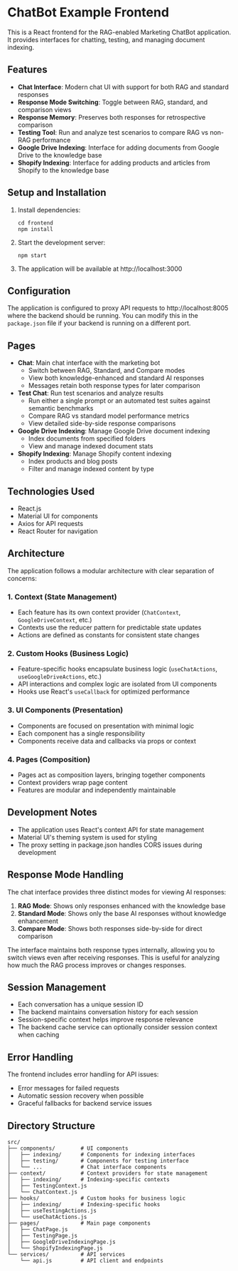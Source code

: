 # ChatBot Example Frontend

This is a React frontend for the RAG-enabled Marketing ChatBot application. It provides interfaces for chatting,
testing, and managing document indexing.

## Features

- **Chat Interface**: Modern chat UI with support for both RAG and standard responses
- **Response Mode Switching**: Toggle between RAG, standard, and comparison views
- **Response Memory**: Preserves both responses for retrospective comparison
- **Testing Tool**: Run and analyze test scenarios to compare RAG vs non-RAG performance
- **Google Drive Indexing**: Interface for adding documents from Google Drive to the knowledge base
- **Shopify Indexing**: Interface for adding products and articles from Shopify to the knowledge base

## Setup and Installation

1. Install dependencies:
   ```
   cd frontend
   npm install
   ```

2. Start the development server:
   ```
   npm start
   ```

3. The application will be available at http://localhost:3000

## Configuration

The application is configured to proxy API requests to http://localhost:8005 where the backend should be running. You
can modify this in the `package.json` file if your backend is running on a different port.

## Pages

- **Chat**: Main chat interface with the marketing bot
    - Switch between RAG, Standard, and Compare modes
    - View both knowledge-enhanced and standard AI responses
    - Messages retain both response types for later comparison
- **Test Chat**: Run test scenarios and analyze results
    - Run either a single prompt or an automated test suites against semantic benchmarks
    - Compare RAG vs standard model performance metrics
    - View detailed side-by-side response comparisons
- **Google Drive Indexing**: Manage Google Drive document indexing
    - Index documents from specified folders
    - View and manage indexed document stats
- **Shopify Indexing**: Manage Shopify content indexing
    - Index products and blog posts
    - Filter and manage indexed content by type

## Technologies Used

- React.js
- Material UI for components
- Axios for API requests
- React Router for navigation

## Architecture

The application follows a modular architecture with clear separation of concerns:

### 1. Context (State Management)

- Each feature has its own context provider (`ChatContext`, `GoogleDriveContext`, etc.)
- Contexts use the reducer pattern for predictable state updates
- Actions are defined as constants for consistent state changes

### 2. Custom Hooks (Business Logic)

- Feature-specific hooks encapsulate business logic (`useChatActions`, `useGoogleDriveActions`, etc.)
- API interactions and complex logic are isolated from UI components
- Hooks use React's `useCallback` for optimized performance

### 3. UI Components (Presentation)

- Components are focused on presentation with minimal logic
- Each component has a single responsibility
- Components receive data and callbacks via props or context

### 4. Pages (Composition)

- Pages act as composition layers, bringing together components
- Context providers wrap page content
- Features are modular and independently maintainable

## Development Notes

- The application uses React's context API for state management
- Material UI's theming system is used for styling
- The proxy setting in package.json handles CORS issues during development

## Response Mode Handling

The chat interface provides three distinct modes for viewing AI responses:
1. **RAG Mode**: Shows only responses enhanced with the knowledge base
2. **Standard Mode**: Shows only the base AI responses without knowledge enhancement
3. **Compare Mode**: Shows both responses side-by-side for direct comparison

The interface maintains both response types internally, allowing you to switch views even after receiving responses.
This is useful for analyzing how much the RAG process improves or changes responses.

## Session Management

- Each conversation has a unique session ID
- The backend maintains conversation history for each session
- Session-specific context helps improve response relevance
- The backend cache service can optionally consider session context when caching

## Error Handling
The frontend includes error handling for API issues:

- Error messages for failed requests
- Automatic session recovery when possible
- Graceful fallbacks for backend service issues

## Directory Structure

```
src/
├── components/        # UI components
│   ├── indexing/      # Components for indexing interfaces
│   ├── testing/       # Components for testing interface
│   └── ...            # Chat interface components
├── context/           # Context providers for state management
│   ├── indexing/      # Indexing-specific contexts
│   ├── TestingContext.js
│   └── ChatContext.js
├── hooks/             # Custom hooks for business logic
│   ├── indexing/      # Indexing-specific hooks
│   ├── useTestingActions.js
│   └── useChatActions.js
├── pages/             # Main page components
│   ├── ChatPage.js
│   ├── TestingPage.js
│   ├── GoogleDriveIndexingPage.js
│   └── ShopifyIndexingPage.js
└── services/          # API services
    └── api.js         # API client and endpoints
```